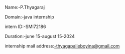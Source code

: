Name:-P.Thyagaraj

Domain:-java internship

intern ID:-SMI72186

Duration:-june 15-august 15-2024

internship mail address:-thyagapalleboyina@gmail.com
